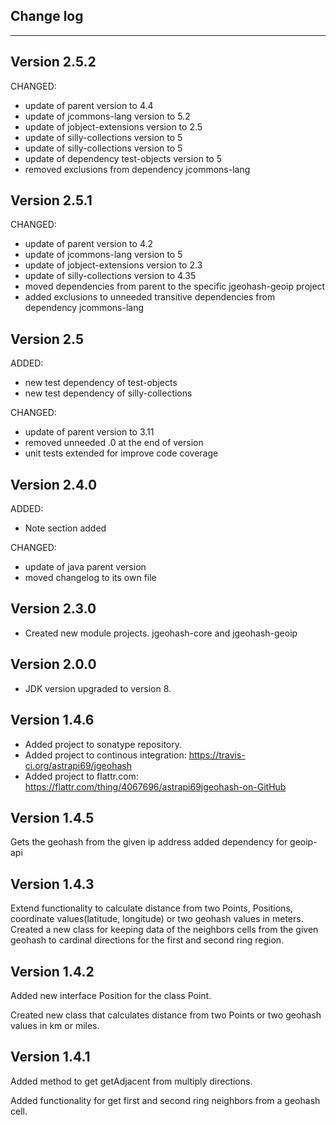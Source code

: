 
## Change log
----------------------

Version 2.5.2
-------------

CHANGED:

- update of parent version to 4.4
- update of jcommons-lang version to 5.2
- update of jobject-extensions version to 2.5
- update of silly-collections version to 5
- update of silly-collections version to 5
- update of dependency test-objects version to 5
- removed exclusions from dependency jcommons-lang

Version 2.5.1
-------------

CHANGED:

- update of parent version to 4.2
- update of jcommons-lang version to 5
- update of jobject-extensions version to 2.3
- update of silly-collections version to 4.35
- moved dependencies from parent to the specific jgeohash-geoip project
- added exclusions to unneeded transitive dependencies from dependency jcommons-lang

Version 2.5
-------------

ADDED: 

- new test dependency of test-objects
- new test dependency of silly-collections

CHANGED:

- update of parent version to 3.11
- removed unneeded .0 at the end of version
- unit tests extended for improve code coverage

Version 2.4.0
-------------

ADDED: 

- Note section added

CHANGED:

- update of java parent version
- moved changelog to its own file

Version 2.3.0
-------------
- Created new module projects. jgeohash-core and jgeohash-geoip

Version 2.0.0
-------------
- JDK version upgraded to version 8.

Version 1.4.6
-------------
- Added project to sonatype repository.
- Added project to continous integration: https://travis-ci.org/astrapi69/jgeohash
- Added project to flattr.com: https://flattr.com/thing/4067696/astrapi69jgeohash-on-GitHub

Version 1.4.5
-------------
Gets the geohash from the given ip address
added dependency for geoip-api

Version 1.4.3
-------------
Extend functionality to calculate distance from two Points, Positions, coordinate values(latitude, longitude) or two geohash values in meters.
Created a new class for keeping data of the neighbors cells from the given geohash to cardinal directions for the first and second ring region.


Version 1.4.2
-------------
Added new interface Position for the class Point.

Created new class that calculates distance from two Points or two geohash values in km or miles.


Version 1.4.1
-------------

Added method to get getAdjacent from multiply directions.

Added functionality for get first and second ring neighbors from a geohash cell.


